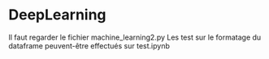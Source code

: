 # DeepLearning

Il faut regarder le fichier machine_learning2.py
Les test sur le formatage du dataframe peuvent-être effectués sur test.ipynb
